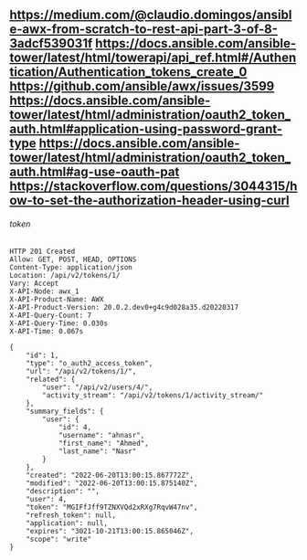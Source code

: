 

https://medium.com/@claudio.domingos/ansible-awx-from-scratch-to-rest-api-part-3-of-8-3adcf539031f
https://docs.ansible.com/ansible-tower/latest/html/towerapi/api_ref.html#/Authentication/Authentication_tokens_create_0
https://github.com/ansible/awx/issues/3599
https://docs.ansible.com/ansible-tower/latest/html/administration/oauth2_token_auth.html#application-using-password-grant-type
https://docs.ansible.com/ansible-tower/latest/html/administration/oauth2_token_auth.html#ag-use-oauth-pat
https://stackoverflow.com/questions/3044315/how-to-set-the-authorization-header-using-curl
----------------------------------------------
###### token


```
HTTP 201 Created
Allow: GET, POST, HEAD, OPTIONS
Content-Type: application/json
Location: /api/v2/tokens/1/
Vary: Accept
X-API-Node: awx_1
X-API-Product-Name: AWX
X-API-Product-Version: 20.0.2.dev0+g4c9d028a35.d20220317
X-API-Query-Count: 7
X-API-Query-Time: 0.030s
X-API-Time: 0.067s

{
    "id": 1,
    "type": "o_auth2_access_token",
    "url": "/api/v2/tokens/1/",
    "related": {
        "user": "/api/v2/users/4/",
        "activity_stream": "/api/v2/tokens/1/activity_stream/"
    },
    "summary_fields": {
        "user": {
            "id": 4,
            "username": "ahnasr",
            "first_name": "Ahmed",
            "last_name": "Nasr"
        }
    },
    "created": "2022-06-20T13:00:15.867772Z",
    "modified": "2022-06-20T13:00:15.875140Z",
    "description": "",
    "user": 4,
    "token": "MGIFfJff9TZNXVQd2xRXg7RqvW47nv",
    "refresh_token": null,
    "application": null,
    "expires": "3021-10-21T13:00:15.865046Z",
    "scope": "write"
}
```
